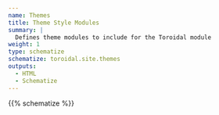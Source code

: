```yaml
---
name: Themes
title: Theme Style Modules
summary: |
  Defines theme modules to include for the Toroidal module
weight: 1
type: schematize
schematize: toroidal.site.themes
outputs:
  - HTML
  - Schematize
---
```


{{% schematize %}}
